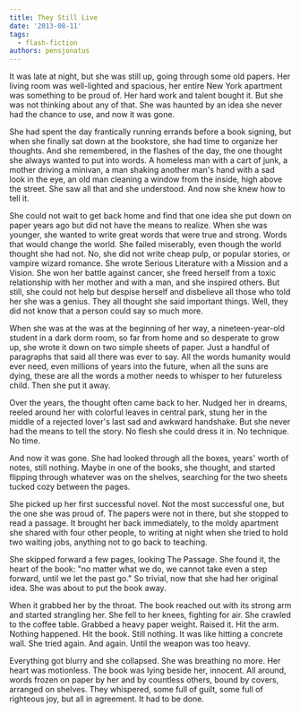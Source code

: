 ```yaml
---
title: They Still Live
date: '2013-08-11'
tags:
  - flash-fiction
authors: pensjonatus
---
```


It was late at night, but she was still up, going through some old papers. Her
living room was well-lighted and spacious, her entire New York apartment was
something to be proud of. Her hard work and talent bought it. But she was not
thinking about any of that. She was haunted by an idea she never had the chance
to use, and now it was gone.

<!-- truncate -->

She had spent the day frantically running errands before a book signing, but
when she finally sat down at the bookstore, she had time to organize her
thoughts. And she remembered, in the flashes of the day, the one thought she
always wanted to put into words. A homeless man with a cart of junk, a mother
driving a minivan, a man shaking another man's hand with a sad look in the eye,
an old man cleaning a window from the inside, high above the street. She saw all
that and she understood. And now she knew how to tell it.

She could not wait to get back home and find that one idea she put down on paper
years ago but did not have the means to realize. When she was younger, she
wanted to write great words that were true and strong. Words that would change
the world. She failed miserably, even though the world thought she had not. No,
she did not write cheap pulp, or popular stories, or vampire wizard romance. She
wrote Serious Literature with a Mission and a Vision. She won her battle against
cancer, she freed herself from a toxic relationship with her mother and with a
man, and she inspired others. But still, she could not help but despise herself
and disbelieve all those who told her she was a genius. They all thought she
said important things. Well, they did not know that a person could say so much
more.

When she was at the was at the beginning of her way, a nineteen-year-old student
in a dark dorm room, so far from home and so desperate to grow up, she wrote it
down on two simple sheets of paper. Just a handful of paragraphs that said all
there was ever to say. All the words humanity would ever need, even millions of
years into the future, when all the suns are dying, these are all the words a
mother needs to whisper to her futureless child. Then she put it away.

Over the years, the thought often came back to her. Nudged her in dreams, reeled
around her with colorful leaves in central park, stung her in the middle of a
rejected lover's last sad and awkward handshake. But she never had the means to
tell the story. No flesh she could dress it in. No technique. No time.

And now it was gone. She had looked through all the boxes, years' worth of
notes, still nothing. Maybe in one of the books, she thought, and started
flipping through whatever was on the shelves, searching for the two sheets
tucked cozy between the pages.

She picked up her first successful novel. Not the most successful one, but the
one she was proud of. The papers were not in there, but she stopped to read a
passage. It brought her back immediately, to the moldy apartment she shared with
four other people, to writing at night when she tried to hold two waiting jobs,
anything not to go back to teaching.

She skipped forward a few pages, looking The Passage. She found it, the heart of
the book: "no matter what we do, we cannot take even a step forward, until we
let the past go." So trivial, now that she had her original idea. She was about
to put the book away.

When it grabbed her by the throat. The book reached out with its strong arm and
started strangling her. She fell to her knees, fighting for air. She crawled to
the coffee table. Grabbed a heavy paper weight. Raised it. Hit the arm. Nothing
happened. Hit the book. Still nothing. It was like hitting a concrete wall. She
tried again. And again. Until the weapon was too heavy.

Everything got blurry and she collapsed. She was breathing no more. Her heart
was motionless. The book was lying beside her, innocent. All around, words
frozen on paper by her and by countless others, bound by covers, arranged on
shelves. They whispered, some full of guilt, some full of righteous joy, but all
in agreement. It had to be done.

